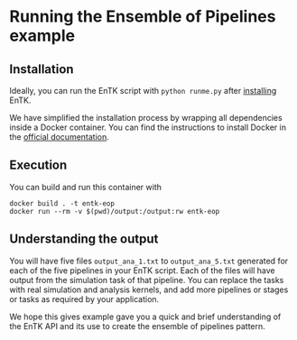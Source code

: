 # Running the Ensemble of Pipelines example

## Installation

Ideally, you can run the EnTK script with ```python runme.py``` after
[installing](https://radicalentk.readthedocs.io/en/latest/install.html) EnTK.

We have simplified the installation process by wrapping all dependencies
inside a Docker container. You can find the instructions to install Docker in
the [official documentation](https://www.docker.com/products/docker-engine).

## Execution

You can build and run this container with

```
docker build . -t entk-eop
docker run --rm -v $(pwd)/output:/output:rw entk-eop
```

## Understanding the output

You will have five files ```output_ana_1.txt``` to ```output_ana_5.txt```
generated for each of the five pipelines in your EnTK script. Each of the files
will have output from the simulation task of that pipeline. You can replace the
tasks with real simulation and analysis kernels, and add more pipelines or
stages or tasks as required by your application.

We hope this gives example gave you a quick and brief understanding of the EnTK
API and its use to create the ensemble of pipelines pattern.
